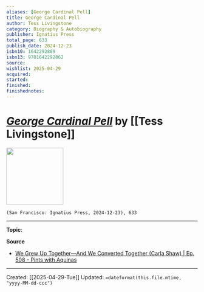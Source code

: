 ```yaml
---
aliases: [George Cardinal Pell]
title: George Cardinal Pell
author: Tess Livingstone
category: Biography & Autobiography
publisher: Ignatius Press
total_page: 633
publish_date: 2024-12-23
isbn10: 1642292869
isbn13: 9781642292862
source: 
wishlist: 2025-04-29
acquired: 
started: 
finished: 
finishednotes: 
---
```

# *[George Cardinal Pell]()* by [[Tess Livingstone]]

<img src="http://books.google.com/books/content?id=-B88EQAAQBAJ&printsec=frontcover&img=1&zoom=1&edge=curl&source=gbs_api" width=150>

`(San Francisco: Ignatius Press, 2024-12-23), 633`



--- 
**Topic**: 

**Source**
- [We Grew Up Together—And We Converted Together (Carla Shaw) | Ep. 508 - Pints with Aquinas](https://youtu.be/A9CQEoLFbes)
 ---
Created: [[2025-04-29-Tue]]
Updated: `=dateformat(this.file.mtime, "yyyy-MM-dd-ccc")`
